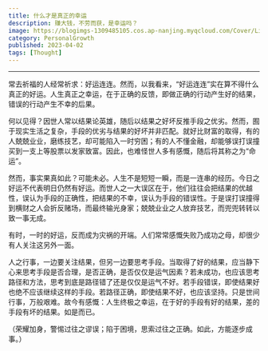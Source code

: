 ```yaml
---
title: 什么才是真正的幸运
description: 赚大钱，不劳而获，是幸运吗？
image: https://blogimgs-1309485105.cos.ap-nanjing.myqcloud.com/Cover/Life/stars-2.jpg
category: PersonalGrowth
published: 2023-04-02
tags: [Thought]
---
```

-----

常去祈福的人经常祈求：好运连连。然而，以我看来，“好运连连”实在算不得什么真正的好运。人生真正之幸运，在于正确的反馈，即做正确的行动产生好的结果，错误的行动产生不幸的后果。

何以见得？因世人常以结果论英雄，随后以结果之好坏反推手段之优劣。然而，囿于现实生活之复杂，手段的优劣与结果的好坏并非匹配。就好比财富的取得，有的人兢兢业业，磨练技艺，却可能陷入一时穷困；有的人不懂金融，却能够误打误撞买到一支上等股票以发家致富。因此，也难怪世人多有感慨，随后将其称之为“命运”。

然而，事实果真如此？可能未必。人生不是短短一瞬，而是一连串的经历。今日之好运不代表明日仍然有好运。而世人之一大误区在于，他们往往会把结果的优越性，误认为手段的正确性，把结果的不幸，误认为手段的错误性。于是误打误撞得到横财之人会折反赌场，而最终输光身家；兢兢业业之人放弃技艺，而兜兜转转以致一事无成。

有时，一时的好运，反而成为灾祸的开端。人们常常感慨失败乃成功之母，却很少有人关注这另外一面。

人之行事，一边要关注结果，但另一边要思考手段。当取得了好的结果，应当静下心来思考手段是否合理，是否正确，是否仅仅是运气因素？若未成功，也应该思考路径和方法，思考到底是路径错了还是仅仅是运气不好。若手段错误，即使结果好也绝不应该继续这样的手段。若路径正确，即使结果不好，也应该坚持。只是世间行事，万般艰难。故今有感慨：人生终极之幸运，在于好的手段有好的结果，差的手段有坏的结果。如是而已。

（荣耀加身，警惕过往之谬误；陷于困境，思索过往之正确。如此，方能逐步成事。）
